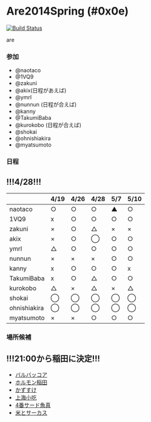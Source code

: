 Are2014Spring (#0x0e)
=============
[![Build Status](https://travis-ci.org/AreKai/Are2014Spring.svg?branch=master)](https://travis-ci.org/AreKai/Are2014Spring)

are

### 参加

- @naotaco
- @1VQ9
- @zakuni
- @akix(日程があえば)
- @ymrl
- @nunnun (日程が合えば)
- @kanny
- @TakumiBaba
- @kurokobo (日程が合えば)
- @shokai
- @ohnishiakira
- @myatsumoto

### 日程

## !!!4/28!!!

|              | 4/19 | 4/26 | 4/28 | 5/7 | 5/10|
|--------------|------|------|------|-----|-----|
| naotaco      |  ○  |  ○  |  ○  |  ▲  |  ○  |
| 1VQ9         |  x   | ○    |  ○  |  ○  |    ○ |
| zakuni       |  ×   | ○    |  △  |  ×  |  ×  |
| akix         |  ×   | ○    |  ◯   |  ○  |  ○   |
| ymrl         |  △  | ○    |  ○  |  ○  |  ○  |
| nunnun       |  ×   |  ×  |  × |  ○ |   ○|
| kanny        |  x  | ○    |  ○  |  ○  |  x  |
| TakumiBaba   |  x   |  ○  |   △  | ○  |  ○ |
| kurokobo     |  △  |  ×  |  △  |  ×  |  △  |
| shokai       | ◯ | ◯ | ◯ | ◯ | ◯ |
| ohnishiakira | ◯ | ◯ | ◯ | ◯ | ◯ |
| myatsumoto   |  ×   |  ×  |  ○  |  ○ |   ○|

### 場所候補

## !!!21:00から稲田に決定!!!

- [バルバッコア](http://www.barbacoa.jp/)
- [ホルモン稲田](http://www.kuroge-wagyu.com/hi/)
- [かずすけ](http://tabelog.com/kanagawa/A1404/A140405/14018634/)
- [上海小吃](http://shanghai-xiaochi.com/)
- [4番サード魚真](http://tabelog.com/tokyo/A1303/A130301/13001785/)
- [米とサーカス](http://tabelog.com/tokyo/A1305/A130503/13124219/)
